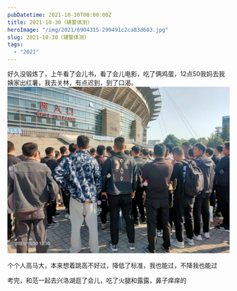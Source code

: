 ```yaml
---
pubDatetime: 2021-10-30T00:00:00Z
title: 2021-10-30（辅警体测）
heroImage: "/img/2021/6904315-299491c2ca83d603.jpg"
slug: 2021-10-30（辅警体测）
tags:
  - "2021"
---
```


好久没锻炼了，上午看了会儿书，看了会儿电影，吃了俩鸡蛋，12点50我妈去我姨家出红薯，我去关林，有点迟到，到了口渴。
![](../../../../public/img/2021/6904315-299491c2ca83d603.jpg)

个个人高马大，本来想着跳高不好过，降低了标准，我也能过，不降我也能过

考完，和范一起去兴洛湖逛了会儿，吃了火腿和露露，鼻子痒痒的

